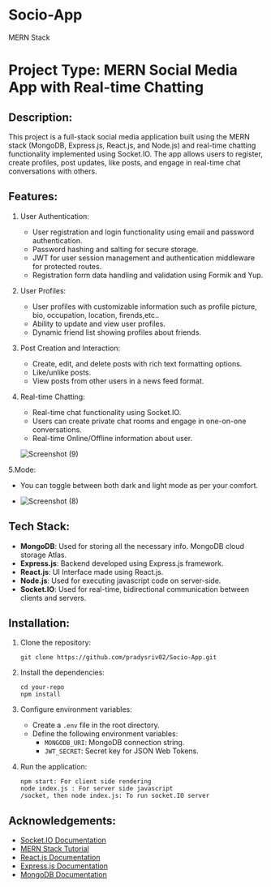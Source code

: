 
# Socio-App
MERN Stack


# Project Type: MERN Social Media App with Real-time Chatting

## Description:
This project is a full-stack social media application built using the MERN stack (MongoDB, Express.js, React.js, and Node.js) and real-time chatting functionality implemented using Socket.IO. The app allows users to register, create profiles, post updates, like posts, and engage in real-time chat conversations with others.


## Features:

1. User Authentication:
   - User registration and login functionality using email and password authentication.
   - Password hashing and salting for secure storage.
   - JWT for user session management and authentication middleware for protected routes.
   - Registration form data handling and validation using Formik and Yup.

2. User Profiles:
   - User profiles with customizable information such as profile picture, bio, occupation, location, firends,etc..
   - Ability to update and view user profiles.
   - Dynamic friend list showing profiles about friends.

3. Post Creation and Interaction:
   - Create, edit, and delete posts with rich text formatting options.
   - Like/unlike posts.
   - View posts from other users in a news feed format.

4. Real-time Chatting:
   - Real-time chat functionality using Socket.IO.
   - Users can create private chat rooms and engage in one-on-one conversations.
   - Real-time Online/Offline information about user.

   ![Screenshot (9)](https://github.com/pradysriv02/Socio-App/assets/116811317/bc92226d-724f-4ab0-a762-bc64e9fd6048)


5.Mode:
   - You can toggle between both dark and light mode as per your comfort.

   - ![Screenshot (8)](https://github.com/pradysriv02/Socio-App/assets/116811317/433c41db-0021-4725-b0ac-0e5c9c9767de)



## Tech Stack:

- **MongoDB**: Used for storing all the necessary info. MongoDB cloud storage Atlas.
- **Express.js**: Backend developed using Express.js framework.
- **React.js**: UI Interface made using React.js.
- **Node.js**: Used for executing javascript code on server-side.
- **Socket.IO**: Used for real-time, bidirectional communication between clients and servers.

## Installation:

1. Clone the repository:
   ```
   git clone https://github.com/pradysriv02/Socio-App.git
   ```

2. Install the dependencies:
   ```
   cd your-repo
   npm install
   ```

3. Configure environment variables:
   - Create a `.env` file in the root directory.
   - Define the following environment variables:
     - `MONGODB_URI`: MongoDB connection string.
     - `JWT_SECRET`: Secret key for JSON Web Tokens.

4. Run the application:
   ```
   npm start: For client side rendering
   node index.js : For server side javascript
   /socket, then node index.js: To run socket.IO server
   ```
   
## Acknowledgements:
- [Socket.IO Documentation](https://socket.io/docs/)
- [MERN Stack Tutorial](https://www.mongodb.com/languages/mern-stack-tutorial)
- [React.js Documentation](https://reactjs.org/docs/)
- [Express.js Documentation](https://expressjs.com/)
- [MongoDB Documentation](https://docs.mongodb.com/)
